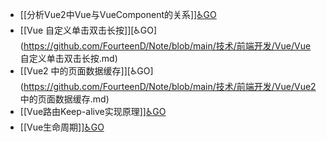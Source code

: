 - [[分析Vue2中Vue与VueComponent的关系]][♿GO](https://github.com/FourteenD/Note/blob/main/技术/前端开发/Vue/分析Vue2中Vue与VueComponent的关系.md)
- [[Vue 自定义单击双击长按]][♿GO](https://github.com/FourteenD/Note/blob/main/技术/前端开发/Vue/Vue 自定义单击双击长按.md)
- [[Vue2 中的页面数据缓存]][♿GO](https://github.com/FourteenD/Note/blob/main/技术/前端开发/Vue/Vue2 中的页面数据缓存.md)
- [[Vue路由Keep-alive实现原理]][♿GO](https://github.com/FourteenD/Note/blob/main/技术/前端开发/Vue/Vue路由Keep-alive实现原理.md)
- [[Vue生命周期]][♿GO](https://github.com/FourteenD/Note/blob/main/技术/前端开发/Vue/Vue生命周期.md)
